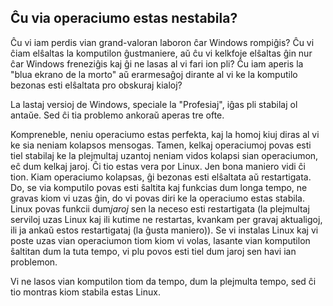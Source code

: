 



<h2>Ĉu via operaciumo estas nestabila?</h2>

Ĉu vi iam perdis vian grand-valoran laboron ĉar Windows rompiĝis? Ĉu vi ĉiam elŝaltas la komputilon ĝustmaniere, aŭ ĉu vi kelkfoje elŝaltas ĝin nur ĉar Windows freneziĝis kaj ĝi ne lasas al vi fari ion pli? Ĉu iam aperis la "blua ekrano de la morto" aŭ erarmesaĝoj dirante al vi ke la komputilo bezonas esti elŝaltata pro obskuraj kialoj?

La lastaj versioj de Windows, speciale la "Profesiaj", iĝas pli stabilaj ol antaŭe. Sed ĉi tia problemo ankoraŭ aperas tre ofte.

Kompreneble, neniu operaciumo estas perfekta, kaj la homoj kiuj diras al vi ke sia neniam kolapsos mensogas. Tamen, kelkaj operaciumoj povas esti tiel stabilaj ke la plejmultaj uzantoj neniam vidos kolapsi sian operaciumon, eĉ dum kelkaj jaroj. Ĉi tio estas vera por Linux. Jen bona maniero vidi ĉi tion. Kiam operaciumo kolapsas, ĝi bezonas esti elŝaltata aŭ restartigata. Do, se via komputilo povas esti ŝaltita kaj funkcias dum longa tempo, ne gravas kiom vi uzas ĝin, do vi povas diri ke la operaciumo estas stabila. Linux povas funkcii dum<i>jaroj</i> sen la neceso esti restartigata (la plejmultaj serviloj uzas Linux kaj ili kutime ne restartas, kvankam per gravaj aktualigoj, ili ja ankaŭ estos restartigataj (la ĝusta maniero)). Se vi instalas Linux kaj vi poste uzas vian operaciumon tiom kiom vi volas, lasante vian komputilon ŝaltitan dum la tuta tempo, vi plu povos esti tiel dum jaroj sen havi ian problemon.

Vi ne lasos vian komputilon tiom da tempo, dum la plejmulta tempo, sed ĉi tio montras kiom stabila estas Linux.





